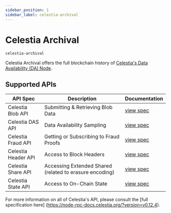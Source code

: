 ```yaml
---
sidebar_position: 1
sidebar_label: celestia-archival
---
```


# Celestia Archival

`celestia-archival`

Celestia Archival offers the full blockchain history of [Celestia's Data Availability (DA) Node](https://docs.celestia.org/nodes/full-storage-node).

## Supported APIs

| API Spec | Description                                               | Documentation                  |
| -------- | --------------------------------------------------------- | ------------------------------ |
| Celestia Blob API |  Submitting & Retrieving Blob Data | [view spec](https://node-rpc-docs.celestia.org/?version=v0.12.4#blob) |
| Celestia DAS API |   Data Availability Sampling | [view spec](https://node-rpc-docs.celestia.org/?version=v0.12.4#das) |
| Celestia Fraud API |  Getting or Subscribing to Fraud Proofs | [view spec](https://node-rpc-docs.celestia.org/?version=v0.12.4#fraud) |
| Celestia Header API | Access to Block Headers  | [view spec](https://node-rpc-docs.celestia.org/?version=v0.12.4#header) |
| Celestia Share API | Accessing Extended Shared (related to erasure encoding)   | [view spec](https://node-rpc-docs.celestia.org/?version=v0.12.4#share) |
| Celestia State API | Access to On-Chain State  | [view spec](https://node-rpc-docs.celestia.org/?version=v0.12.4#state) |

For more information on all of Celestia's API, please consult the [full specification here] (https://node-rpc-docs.celestia.org/?version=v0.12.4).